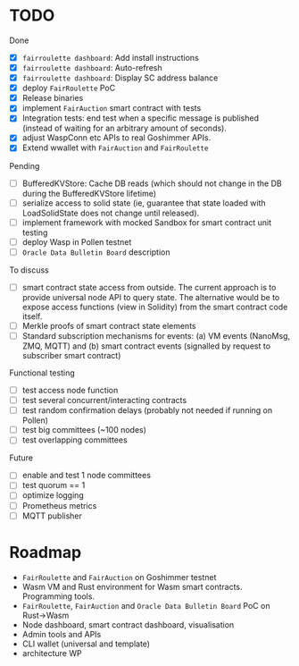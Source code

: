 # TODO

Done
- [x] `fairroulette dashboard`: Add install instructions
- [x] `fairroulette dashboard`: Auto-refresh
- [x] `fairroulette dashboard`: Display SC address balance
- [x] deploy `FairRoulette` PoC
- [x] Release binaries
- [X] implement `FairAuction` smart contract with tests
- [x] Integration tests: end test when a specific message is published (instead
      of waiting for an arbitrary amount of seconds).
- [x] adjust WaspConn etc APIs to real Goshimmer APIs.
- [x] Extend wwallet with `FairAuction` and `FairRoulette`

Pending
- [ ] BufferedKVStore: Cache DB reads (which should not change in the DB during
      the BufferedKVStore lifetime)
- [ ] serialize access to solid state (ie, guarantee that state loaded with LoadSolidState does not
      change until released).
- [ ] implement framework with mocked Sandbox for smart contract unit testing 
- [ ] deploy Wasp in Pollen testnet
- [ ] `Oracle Data Bulletin Board` description

To discuss
- [ ] smart contract state access from outside. The current approach is to provide universal node API to query state. 
The alternative would be to expose access functions (view in Solidity) from the smart contract code itself.
- [ ] Merkle proofs of smart contract state elements  
- [ ] Standard subscription mechanisms for events: (a) VM events (NanoMsg, ZMQ, MQTT) 
and (b) smart contract events (signalled by request to subscriber smart contract) 

Functional testing
- [ ] test access node function
- [ ] test several concurrent/interacting contracts
- [ ] test random confirmation delays (probably not needed if running on Pollen)
- [ ] test big committees (~100 nodes)
- [ ] test overlapping committees

Future
- [ ] enable and test 1 node committees
- [ ] test quorum == 1  
- [ ] optimize logging
- [ ] Prometheus metrics
- [ ] MQTT publisher

# Roadmap
- `FairRoulette` and `FairAuction` on Goshimmer testnet
- Wasm VM and Rust environment for Wasm smart contracts. Programming tools. 
- `FairRoulette`, `FairAuction` and `Oracle Data Bulletin Board` PoC on Rust->Wasm
- Node dashboard, smart contract dashboard, visualisation
- Admin tools and APIs 
- CLI wallet (universal and template)
- architecture WP 
